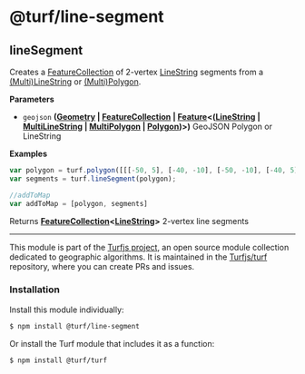 # @turf/line-segment

<!-- Generated by documentation.js. Update this documentation by updating the source code. -->

## lineSegment

Creates a [FeatureCollection](https://tools.ietf.org/html/rfc7946#section-3.3) of 2-vertex [LineString](https://tools.ietf.org/html/rfc7946#section-3.1.4) segments from a [(Multi)LineString](https://tools.ietf.org/html/rfc7946#section-3.1.4) or [(Multi)Polygon](https://tools.ietf.org/html/rfc7946#section-3.1.6).

**Parameters**

-   `geojson` **([Geometry](https://tools.ietf.org/html/rfc7946#section-3.1) \| [FeatureCollection](https://tools.ietf.org/html/rfc7946#section-3.3) \| [Feature](https://tools.ietf.org/html/rfc7946#section-3.2)&lt;([LineString](https://tools.ietf.org/html/rfc7946#section-3.1.4) \| [MultiLineString](https://tools.ietf.org/html/rfc7946#section-3.1.5) \| [MultiPolygon](https://tools.ietf.org/html/rfc7946#section-3.1.7) \| [Polygon](https://tools.ietf.org/html/rfc7946#section-3.1.6))>)** GeoJSON Polygon or LineString

**Examples**

```javascript
var polygon = turf.polygon([[[-50, 5], [-40, -10], [-50, -10], [-40, 5], [-50, 5]]]);
var segments = turf.lineSegment(polygon);

//addToMap
var addToMap = [polygon, segments]
```

Returns **[FeatureCollection](https://tools.ietf.org/html/rfc7946#section-3.3)&lt;[LineString](https://tools.ietf.org/html/rfc7946#section-3.1.4)>** 2-vertex line segments

<!-- This file is automatically generated. Please don't edit it directly:
if you find an error, edit the source file (likely index.js), and re-run
./scripts/generate-readmes in the turf project. -->

---

This module is part of the [Turfjs project](http://turfjs.org/), an open source
module collection dedicated to geographic algorithms. It is maintained in the
[Turfjs/turf](https://github.com/Turfjs/turf) repository, where you can create
PRs and issues.

### Installation

Install this module individually:

```sh
$ npm install @turf/line-segment
```

Or install the Turf module that includes it as a function:

```sh
$ npm install @turf/turf
```
